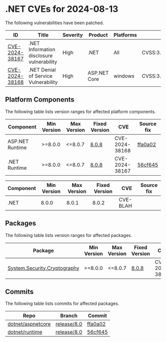 # .NET CVEs for 2024-08-13

The following vulnerabilities have been patched.

| ID                | Title             | Severity      | Product       | Platforms     | CVSS                         |
| ----------------- | ----------------- | ------------- | ------------- | ------------- | ---------------------------- |
| [CVE-2024-38167][CVE-2024-38167] | .NET Information disclosure vulnerability | High | .NET | All | CVSS:3.1/AV:N/AC:L/PR:N/UI:R/S:U/C:H/I:N/A:N/E:U/RL:O/RC:C |
| [CVE-2024-38168][CVE-2024-38168] | .NET Denial of Service Vulnerability | High | ASP.NET Core | windows | CVSS:3.1/AV:N/AC:L/PR:N/UI:N/S:U/C:N/I:N/A:H/E:U/RL:O/RC:C |


## Platform Components

The following table lists version ranges for affected platform components.

| Component     | Min Version   | Max Version | Fixed Version | CVE     | Source fix |
| ------------- | ------------- | --------- | --------- | ------------- | -------- |
| ASP.NET Runtime | >=8.0.0     | <=8.0.7   | [8.0.8](https://github.com/dotnet/core/blob/main/release-notes/8.0/8.0.8/8.0.8.md) | CVE-2024-38168 | [ffa0a02][ffa0a02]  |
| .NET Runtime  | >=8.0.0       | <=8.0.7   | [8.0.8](https://github.com/dotnet/core/blob/main/release-notes/8.0/8.0.8/8.0.8.md) | CVE-2024-38167 | [56cf645][56cf645]  |


| Component     | Min Version   | Max Version | Fixed Version | CVE         | Source fix |
| ------------- | ------------- | ----------- | ------------- | ----------- | ---------- |
| .NET          | 8.0.0         | 8.0.1       | 8.0.2         | CVE-BLAH    |            |

## Packages

The following table lists version ranges for affected packages.

| Package       | Min Version   | Max Version | Fixed Version | CVE     | Source fix |
| ------------- | ------------- | --------- | --------- | ------------- | -------- |
| [System.Security.Cryptography][System.Security.Cryptography] | >=8.0.0 | <=8.0.7 | [8.0.8](https://www.nuget.org/packages/System.Security.Cryptography/8.0.8) | CVE-2024-38167 | [56cf645][56cf645]  |



## Commits

The following table lists commits for affected packages.

| Repo                        | Branch            | Commit                                                   |
| --------------------------- | ----------------- | -------------------------------------------------------- |
| [dotnet/aspnetcore][dotnet/aspnetcore] | [release/8.0][release/8.0] | [ffa0a02][ffa0a02]                   |
| [dotnet/runtime][dotnet/runtime] | [release/8.0][release/8.0] | [56cf645][56cf645]                         |



[CVE-2024-38167]: https://github.com/dotnet/runtime/security/advisories
[CVE-2024-38168]: https://github.com/dotnet/aspnetcore/security/advisories
[System.Security.Cryptography]: https://www.nuget.org/packages/System.Security.Cryptography
[dotnet/aspnetcore]: https://github.com/dotnet/aspnetcore
[release/8.0]: https://github.com/dotnet/aspnetcore/tree/release/8.0
[ffa0a02]: https://github.com/dotnet/aspnetcore/commit/ffa0a028464e13d46aaec0c5ad8de0725a4d5aa5
[dotnet/runtime]: https://github.com/dotnet/runtime
[56cf645]: https://github.com/dotnet/runtime/commit/56cf645f455120395e5b62366921b21694510982
